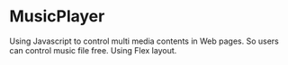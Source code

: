 # MusicPlayer
Using Javascript to control multi media contents in Web pages. So users can control music file free. Using Flex layout.
